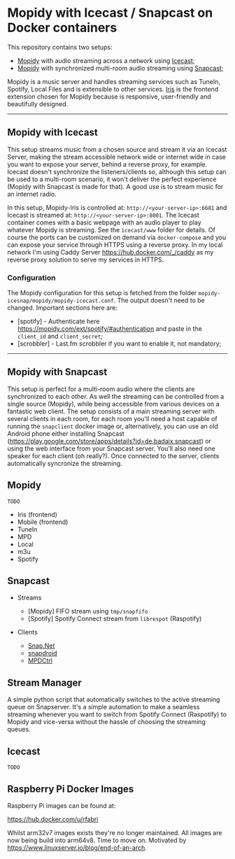 # Mopidy with Icecast / Snapcast on Docker containers

This repository contains two setups:

- [Mopidy](https://github.com/mopidy/mopidy) with audio streaming across a network using [Icecast](https://gitlab.xiph.org/xiph/icecast-server/);
- [Mopidy](https://github.com/mopidy/mopidy) with synchronized multi-room audio streaming using [Snapcast](https://github.com/badaix/snapcast);

Mopidy is a music server and handles streaming services such as TuneIn, Spotify, Local Files and is extensible to other services. [Iris](https://github.com/jaedb/Iris) is the frontend extension chosen for Mopidy because is responsive, user-friendly and beautifully designed.

---

## Mopidy with Icecast

This setup streams music from a chosen source and stream it via an Icecast Server, making the stream accessible network wide or internet wide in case you want to expose your server, behind a reverse proxy, for example. Icecast doesn't synchronize the listeners/clients so, although this setup can be used to a multi-room scenario, it won't deliver the perfect experience (Mopidy with Snapcast is made for that). A good use is to stream music for an internet radio.

In this setup, Mopidy-Iris is controlled at: `http://<your-server-ip>:6681` and Icecast is streamed at: `http://<your-server-ip>:8001`. The Icecast container comes with a basic webpage with an audio player to play whatever Mopidy is streaming. See the `icecast/www` folder for details. Of course the ports can be customized on demand via `docker-compose` and you can expose your service through HTTPS using a reverse proxy. In my local network I'm using Caddy Server <https://hub.docker.com/_/caddy> as my reverse proxy solution to serve my services in HTTPS.

### Configuration

The Mopidy configuration for this setup is fetched from the folder `mopidy-icesnap/mopidy/mopidy-icecast.conf`. The output doesn't need to be changed. Important sections here are:

- [spotify] - Authenticate here <https://mopidy.com/ext/spotify/#authentication> and paste in the `client_id` and `client_secret`;
- [scrobbler] - Last.fm scrobbler if you want to enable it, not mandatory;

---

## Mopidy with Snapcast

This setup is perfect for a multi-room audio where the clients are synchronized to each other. As well the streaming can be controlled from a single source (Mopidy), while being accessible from various devices on a fantastic web client. The setup consists of a main streaming server with several clients in each room, for each room you'll need a host capable of running the `snapclient` docker image or, alternatively, you can use an old Android phone either installing Snapcast (<https://play.google.com/store/apps/details?id=de.badaix.snapcast>) or using the web interface from your Snapcast server. You'll also need one speaker for each client (oh really?).
Once connected to the server, clients automatically syncronize the streaming.

## Mopidy

`TODO`

- Iris (frontend)
- Mobile (frontend)
- TuneIn
- MPD
- Local
- m3u
- Spotify

## Snapcast

- Streams
    - [Mopidy] FIFO stream using `tmp/snapfifo`
    - [Spotify] Spotify Connect stream from `librespot` (Raspotify)

- Clients
    - [Snap.Net](https://github.com/stijnvdb88/Snap.Net)
    - [snapdroid](https://github.com/badaix/snapdroid)
    - [MPDCtrl](https://github.com/torum/MPDCtrl)

## Stream Manager

A simple python script that automatically switches to the active streaming queue on Snapserver. It's a simple automation to make a seamless streaming whenever you want to switch from Spotify Connect (Raspotify) to Mopidy and vice-versa without the hassle of choosing the streaming queues.

## Icecast

`TODO`

## Raspberry Pi Docker Images

Raspberry Pi images can be found at:

<https://hub.docker.com/u/rfabri>

Whilst arm32v7 images exists they're no longer maintained. All images are now being build into arm64v8. Time to move on.
Motivated by <https://www.linuxserver.io/blog/end-of-an-arch>.